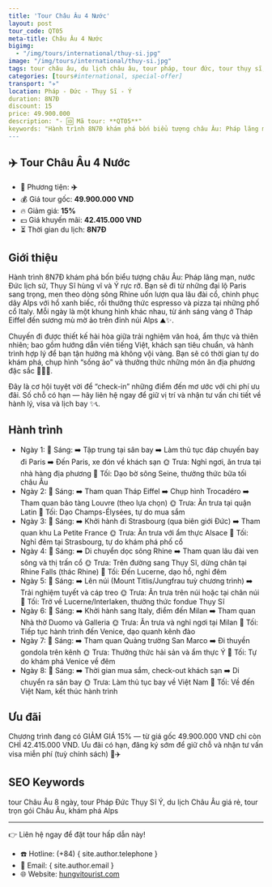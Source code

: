 ```yaml
---
title: 'Tour Châu Âu 4 Nước'
layout: post
tour_code: QT05
meta-title: Châu Âu 4 Nước
bigimg:
  - "/img/tours/international/thuy-si.jpg"
image: "/img/tours/international/thuy-si.jpg"
tags: tour châu âu, du lịch châu âu, tour pháp, tour đức, tour thụy sĩ, tour ý, tour quốc tế
categories: [tours#international, special-offer]
transport: "✈️"
location: Pháp - Đức - Thụy Sĩ - Ý
duration: 8N7Đ
discount: 15
price: 49.900.000
description: "- 🆔 Mã tour: **QT05**"
keywords: "Hành trình 8N7Đ khám phá bốn biểu tượng châu Âu: Pháp lãng mạn, nước Đức lịch sử, Thụy Sĩ hùng vĩ và Ý rực rỡ. Bạn sẽ đi từ những đại lộ Paris sang trọng, men theo dòng sông Rhine uốn lượn qua lâu đài cổ, chinh phục dãy Alps với hồ xanh biếc, rồi thưởng thức espresso và pizza tại những phố cổ Italy. Mỗi ngày là một khung hình khác nhau, từ ánh sáng vàng ở Tháp Eiffel đến sương mù mờ ảo trên đỉnh núi Alps ⛰️✨."
---
```


## ✈️ Tour Châu Âu 4 Nước

- 🚗 Phương tiện: **✈️**
- 💰 Giá tour gốc: **49.900.000 VND**
- 🔥 Giảm giá: **15%**
- 💵 Giá khuyến mãi: **42.415.000 VND**
- ⏳ Thời gian du lịch: **8N7Đ**

## Giới thiệu
Hành trình 8N7Đ khám phá bốn biểu tượng châu Âu: Pháp lãng mạn, nước Đức lịch sử, Thụy Sĩ hùng vĩ và Ý rực rỡ. Bạn sẽ đi từ những đại lộ Paris sang trọng, men theo dòng sông Rhine uốn lượn qua lâu đài cổ, chinh phục dãy Alps với hồ xanh biếc, rồi thưởng thức espresso và pizza tại những phố cổ Italy. Mỗi ngày là một khung hình khác nhau, từ ánh sáng vàng ở Tháp Eiffel đến sương mù mờ ảo trên đỉnh núi Alps ⛰️✨.

Chuyến đi được thiết kế hài hòa giữa trải nghiệm văn hoá, ẩm thực và thiên nhiên; bao gồm hướng dẫn viên tiếng Việt, khách sạn tiêu chuẩn, và hành trình hợp lý để bạn tận hưởng mà không vội vàng. Bạn sẽ có thời gian tự do khám phá, chụp hình “sống ảo” và thưởng thức những món ăn địa phương đặc sắc 🍷🥐🍝.

Đây là cơ hội tuyệt vời để “check-in” những điểm đến mơ ước với chi phí ưu đãi. Số chỗ có hạn — hãy liên hệ ngay để giữ vị trí và nhận tư vấn chi tiết về hành lý, visa và lịch bay ✨📞.

## Hành trình
- Ngày 1:
  🌅 Sáng: ➡️ Tập trung tại sân bay ➡️ Làm thủ tục đáp chuyến bay đi Paris ➡️ Đến Paris, xe đón về khách sạn
  🌞 Trưa: Nghỉ ngơi, ăn trưa tại nhà hàng địa phương
  🌙 Tối: Dạo bờ sông Seine, thưởng thức bữa tối châu Âu
- Ngày 2:
  🌅 Sáng: ➡️ Tham quan Tháp Eiffel ➡️ Chụp hình Trocadéro ➡️ Tham quan bảo tàng Louvre (theo lựa chọn)
  🌞 Trưa: Ăn trưa tại quận Latin
  🌙 Tối: Dạo Champs-Élysées, tự do mua sắm
- Ngày 3:
  🌅 Sáng: ➡️ Khởi hành đi Strasbourg (qua biên giới Đức) ➡️ Tham quan khu La Petite France
  🌞 Trưa: Ăn trưa với ẩm thực Alsace
  🌙 Tối: Nghỉ đêm tại Strasbourg, tự do khám phá phố cổ
- Ngày 4:
  🌅 Sáng: ➡️ Di chuyển dọc sông Rhine ➡️ Tham quan lâu đài ven sông và thị trấn cổ
  🌞 Trưa: Trên đường sang Thụy Sĩ, dừng chân tại Rhine Falls (thác Rhine)
  🌙 Tối: Đến Lucerne, dạo hồ, nghỉ đêm
- Ngày 5:
  🌅 Sáng: ➡️ Lên núi (Mount Titlis/Jungfrau tuỳ chương trình) ➡️ Trải nghiệm tuyết và cáp treo
  🌞 Trưa: Ăn trưa trên núi hoặc tại chân núi
  🌙 Tối: Trở về Lucerne/Interlaken, thưởng thức fondue Thụy Sĩ
- Ngày 6:
  🌅 Sáng: ➡️ Khởi hành sang Italy, điểm đến Milan ➡️ Tham quan Nhà thờ Duomo và Galleria
  🌞 Trưa: Ăn trưa và nghỉ ngơi tại Milan
  🌙 Tối: Tiếp tục hành trình đến Venice, dạo quanh kênh đào
- Ngày 7:
  🌅 Sáng: ➡️ Tham quan Quảng trường San Marco ➡️ Đi thuyền gondola trên kênh
  🌞 Trưa: Thưởng thức hải sản và ẩm thực Ý
  🌙 Tối: Tự do khám phá Venice về đêm
- Ngày 8:
  🌅 Sáng: ➡️ Thời gian mua sắm, check-out khách sạn ➡️ Di chuyển ra sân bay
  🌞 Trưa: Làm thủ tục bay về Việt Nam
  🌙 Tối: Về đến Việt Nam, kết thúc hành trình

## Ưu đãi
Chương trình đang có GIẢM GIÁ 15% — từ giá gốc 49.900.000 VND chỉ còn CHỈ 42.415.000 VND. Ưu đãi có hạn, đăng ký sớm để giữ chỗ và nhận tư vấn visa miễn phí (tuỳ chính sách) 🎉✈️

## SEO Keywords
tour Châu Âu 8 ngày, tour Pháp Đức Thụy Sĩ Ý, du lịch Châu Âu giá rẻ, tour trọn gói Châu Âu, khám phá Alps

---

👉 Liên hệ ngay để đặt tour hấp dẫn này!

- ☎️ Hotline: (+84) { site.author.telephone }
- 📧 Email: { site.author.email }
- 🌐 Website: [hungvitourist.com](https://hungvitourist.com)

